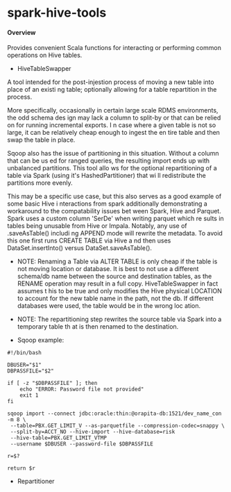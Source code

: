 spark-hive-tools
================


#### Overview

  Provides convenient Scala functions for interacting or performing common operations on Hive tables.


 * HiveTableSwapper 

  A tool intended for the post-injestion process of moving a new table into place of an existi
ng table; optionally allowing for a table repartition in the process.

  More specifically, occasionally in certain large scale RDMS environments, the odd schema des
ign may lack a column to split-by or that can be relied on for running incremental exports.  I
n case where a given table is not so large, it can be relatively cheap enough to ingest the en
tire table and then swap the table in place.  
 
  Sqoop also has the issue of partitioning in this situation.  Without a column that can be us
ed for ranged queries, the resulting import ends up with unbalanced partitions. This tool allo
ws for the optional repartitioning of a table via Spark (using it's HashedPartitioner) that wi
ll redistribute the partitions more evenly.

  This may be a specific use case, but this also serves as a good example of some basic Hive i
nteractions from spark additionally demonstrating a workaround to the compatability issues bet
ween Spark, Hive and Parquet. Spark uses a custom column 'SerDe' when writing parquet which re
sults in tables being unusable from Hive or Impala. Notably, any use of .saveAsTable() includi
ng APPEND mode will rewrite the metadata. To avoid this one first runs CREATE TABLE via Hive a
nd then uses DataSet.insertInto() versus DataSet.saveAsTable().

 - NOTE: Renaming a Table via ALTER TABLE is only cheap if the table is not moving location or
 database. It is best to not use a different schema/db name between the source and destination
 tables, as the RENAME operation may result in a full copy. HiveTableSwapper in fact assumes t
his to be true and only modifies the Hive physical LOCATION to account for the new table name 
in the path, not the db. If different databases were used, the table would be in the wrong loc
ation.
 
 - NOTE: The repartitioning step rewrites the source table via Spark into a temporary table th
at is then renamed to the destination.

 - Sqoop example:

```
#!/bin/bash

DBUSER="$1"
DBPASSFILE="$2"

if [ -z "$DBPASSFILE" ]; then
    echo "ERROR: Password file not provided"
    exit 1
fi

sqoop import --connect jdbc:oracle:thin:@orapita-db:1521/dev_name_con -m 8 \
 --table=PBX.GET_LIMIT_V --as-parquetfile --compression-codec=snappy \
 --split-by=ACCT_NO --hive-import --hive-database=risk 
 --hive-table=PBX.GET_LIMIT_VTMP 
 --username $DBUSER --password-file $DBPASSFILE

r=$?

return $r
``` 

 * Repartitioner

